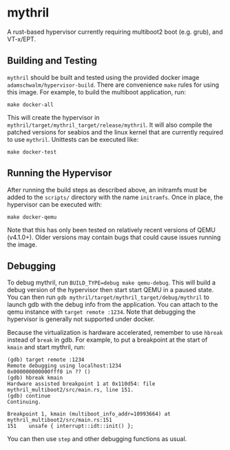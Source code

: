 # mythril

A rust-based hypervisor currently requiring multiboot2 boot (e.g. grub), and VT-x/EPT.

## Building and Testing

`mythril` should be built and tested using the provided docker image
`adamschwalm/hypervisor-build`. There are convenience `make` rules for
using this image. For example, to build the multiboot application, run:

```
make docker-all
```

This will create the hypervisor in `mythril/target/mythril_target/release/mythril`.
It will also compile the patched versions for seabios and the linux kernel that
are currently required to use `mythril`. Unittests can be executed like:

```
make docker-test
```

## Running the Hypervisor

After running the build steps as described above, an initramfs must be added to the
`scripts/` directory with the name `initramfs`. Once in place, the hypervisor
can be executed with:

```
make docker-qemu
```

Note that this has only been tested on relatively recent versions of QEMU (v4.1.0+).
Older versions may contain bugs that could cause issues running the image.

## Debugging

To debug mythril, run `BUILD_TYPE=debug make qemu-debug`. This will build a debug version
of the hypervisor then start start QEMU in a paused state. You can then run
`gdb mythril/target/mythril_target/debug/mythril` to launch gdb with the debug info from
the application. You can attach to the qemu instance with `target remote :1234`. Note that
debugging the hypervisor is generally not supported under docker.

Because the virtualization is hardware accelerated, remember to use `hbreak` instead
of `break` in gdb. For example, to put a breakpoint at the start of `kmain` and start
mythril, run:

```
(gdb) target remote :1234
Remote debugging using localhost:1234
0x000000000000fff0 in ?? ()
(gdb) hbreak kmain
Hardware assisted breakpoint 1 at 0x110d54: file mythril_multiboot2/src/main.rs, line 151.
(gdb) continue
Continuing.

Breakpoint 1, kmain (multiboot_info_addr=10993664) at mythril_multiboot2/src/main.rs:151
151	   unsafe { interrupt::idt::init() };
```

You can then use `step` and other debugging functions as usual.
